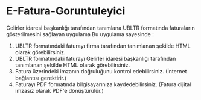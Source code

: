 # E-Fatura-Goruntuleyici
Gelirler idaresi başkanlığı tarafından tanımlana UBLTR formatında faturaların gösterilmesini sağlayan uygulama
Bu uygulama sayesinde :
<ol>
  <li>UBLTR formatındaki faturayı firma tarafından tanımlanan şekilde HTML olarak görebilirsiniz.</li>
  <li>UBLTR formatındaki faturayı Gelirler idaresi başkanlığı tarafından tanımlanan  şekilde HTML olarak görebilirsiniz.</li>
  <li>Fatura üzerindeki imzanın doğruluğunu kontrol edebilirsiniz. (İnternet bağlantısı gerektirir.)</li>
  <li>Faturayı PDF formatında bilgisayarınıza kaydedebilirsiniz. (Fatura dijital imzasız olarak PDF'e dönüştürülür.)</li>
</ol>
